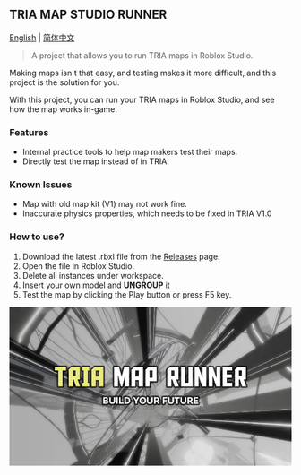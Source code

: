
## TRIA MAP STUDIO RUNNER

<u>English</u> | <a href="./README_CN.md">简体中文</a>

> A project that allows you to run TRIA maps in Roblox Studio.

Making maps isn't that easy, and testing makes it more difficult, and this project is the solution for you.

With this project, you can run your TRIA maps in Roblox Studio, and see how the map works in-game.

### Features

- Internal practice tools to help map makers test their maps.
- Directly test the map instead of in TRIA.

### Known Issues

- Map with old map kit (V1) may not work fine.
- Inaccurate physics properties, which needs to be fixed in TRIA V1.0

### How to use?

1. Download the latest .rbxl file from the <a href="https://github.com/HarukaTea/TRIA-Map-Runner/releases">Releases</a> page.
2. Open the file in Roblox Studio.
3. Delete all instances under workspace.
4. Insert your own model and **UNGROUP** it
5. Test the map by clicking the Play button or press F5 key.

![Preview](docs/TRIA_Runner_Preview_V3.png)